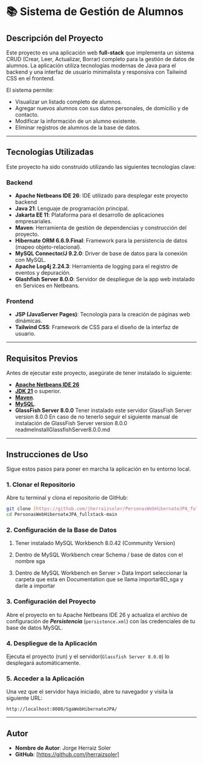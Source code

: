 # 📚 Sistema de Gestión de Alumnos

## Descripción del Proyecto

Este proyecto es una aplicación web **full-stack** que implementa un sistema CRUD (Crear, Leer, Actualizar, Borrar) completo para la gestión de datos de alumnos. La aplicación utiliza tecnologías modernas de Java para el backend y una interfaz de usuario minimalista y responsiva con Tailwind CSS en el frontend.

El sistema permite:
* Visualizar un listado completo de alumnos.
* Agregar nuevos alumnos con sus datos personales, de domicilio y de contacto.
* Modificar la información de un alumno existente.
* Eliminar registros de alumnos de la base de datos.

---

## Tecnologías Utilizadas

Este proyecto ha sido construido utilizando las siguientes tecnologías clave:

### Backend
* **Apache Netbeans IDE 26**: IDE utilizado para desplegar este proyecto backend
* **Java 21**: Lenguaje de programación principal.
* **Jakarta EE 11**: Plataforma para el desarrollo de aplicaciones empresariales.
* **Maven**: Herramienta de gestión de dependencias y construcción del proyecto.
* **Hibernate ORM 6.6.9.Final**: Framework para la persistencia de datos (mapeo objeto-relacional).
* **MySQL Connector/J 9.2.0**: Driver de base de datos para la conexión con MySQL.
* **Apache Log4j 2.24.3**: Herramienta de logging para el registro de eventos y depuración.
* **Glashfish Server 8.0.0**: Servidor de despliegue de la app web instalado en Services en Netbeans.

### Frontend
* **JSP (JavaServer Pages)**: Tecnología para la creación de páginas web dinámicas.
* **Tailwind CSS**: Framework de CSS para el diseño de la interfaz de usuario.

---

## Requisitos Previos

Antes de ejecutar este proyecto, asegúrate de tener instalado lo siguiente:
* [**Apache Netbeans IDE 26**](https://netbeans.apache.org/front/main/download/nb26/)
* [**JDK 21**](https://www.oracle.com/java/technologies/downloads/) o superior.
* [**Maven**](https://maven.apache.org/download.cgi).
* [**MySQL**](https://www.mysql.com/downloads/).
* **GlassFish Server 8.0.0** Tener instalado este servidor GlassFish Server  version 8.0.0
  En caso de no tenerlo seguir el siguiente manual de instalación de GlassFish Server  version 8.0.0 readmeInstallGlassfishServer8.0.0.md
---

## Instrucciones de Uso

Sigue estos pasos para poner en marcha la aplicación en tu entorno local.

### 1. Clonar el Repositorio

Abre tu terminal y clona el repositorio de GitHub:

```bash
git clone [https://github.com/jherraizsoler/PersonasWebHibernateJPA_fullstack](https://github.com/jherraizsoler/PersonasWebHibernateJPA_fullstack)
cd PersonasWebHibernateJPA_fullstack-main
```

### 2. Configuración de la Base de Datos

1. Tener instalado MySQL Workbench 8.0.42  (Community Version)

2. Dentro de MySQL Workbench crear Schema / base de datos  con el nombre sga 

3. Dentro de MySQL Workbench en Server > Data Import  seleccionar la carpeta que esta en Documentation que se llama importarBD_sga y darle a importar

### 3. Configuración del Proyecto

Abre el proyecto en tu Apache Netbeans IDE 26  y actualiza el archivo de configuración de **_Persistencia_** (`persistence.xml`) con las credenciales de tu base de datos MySQL.

### 4. Despliegue de la Aplicación

Ejecuta el proyecto (run) y el servidor(`Glassfish Server 8.0.0`) lo desplegará automáticamente.

### 5. Acceder a la Aplicación

Una vez que el servidor haya iniciado, abre tu navegador y visita la siguiente URL:

```
http://localhost:8080/SgaWebHibernateJPA/
```

---

## Autor

* **Nombre de Autor**: Jorge Herraiz Soler
* **GitHub**: [https://github.com/jherraizsoler]
